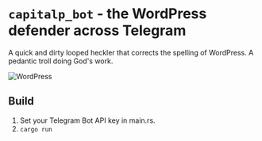 # `capitalp_bot` - the WordPress defender across Telegram

A quick and dirty looped heckler that corrects the spelling of WordPress.
A pedantic troll doing God's work.

![WordPress](https://raw.githubusercontent.com/soulseekah/capitalp_bot/master/screenshot.png)

## Build

1. Set your Telegram Bot API key in main.rs.
1. `cargo run`
